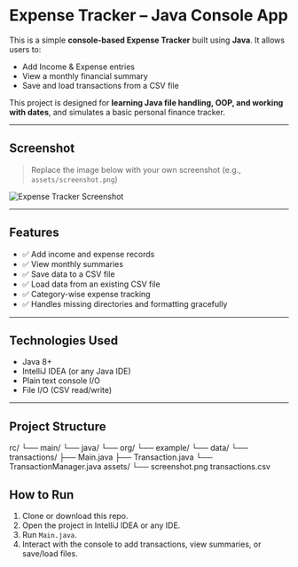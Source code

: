 # Expense Tracker – Java Console App

This is a simple **console-based Expense Tracker** built using **Java**. It allows users to:

- Add Income & Expense entries
- View a monthly financial summary
- Save and load transactions from a CSV file

This project is designed for **learning Java file handling, OOP, and working with dates**, and simulates a basic personal finance tracker.

---

##  Screenshot

> Replace the image below with your own screenshot (e.g., `assets/screenshot.png`)

![Expense Tracker Screenshot](assets/screenshot.png)


---

##  Features

- ✅ Add income and expense records
- ✅ View monthly summaries
- ✅ Save data to a CSV file
- ✅ Load data from an existing CSV file
- ✅ Category-wise expense tracking
- ✅ Handles missing directories and formatting gracefully

---

##  Technologies Used

- Java 8+
- IntelliJ IDEA (or any Java IDE)
- Plain text console I/O
- File I/O (CSV read/write)

---

##  Project Structure
rc/
└── main/
└── java/
└── org/
└── example/
└── data/
└── transactions/
├── Main.java
├── Transaction.java
└── TransactionManager.java
assets/
└── screenshot.png
transactions.csv

## How to Run

1. Clone or download this repo.
2. Open the project in IntelliJ IDEA or any IDE.
3. Run `Main.java`.
4. Interact with the console to add transactions, view summaries, or save/load files.
